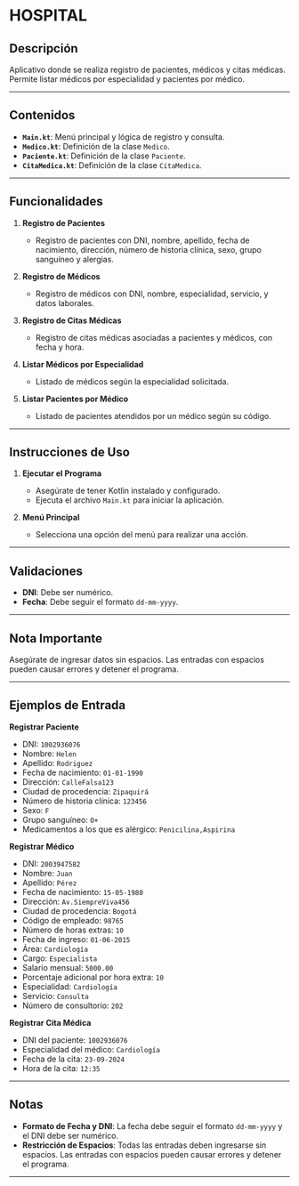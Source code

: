# HOSPITAL
## Descripción

Aplicativo donde se realiza registro de pacientes, médicos y citas médicas. Permite listar médicos por especialidad y pacientes por médico.

---

## Contenidos

- **`Main.kt`**: Menú principal y lógica de registro y consulta.
- **`Medico.kt`**: Definición de la clase `Medico`.
- **`Paciente.kt`**: Definición de la clase `Paciente`.
- **`CitaMedica.kt`**: Definición de la clase `CitaMedica`.

---

## Funcionalidades

1. **Registro de Pacientes**
   - Registro de pacientes con DNI, nombre, apellido, fecha de nacimiento, dirección, número de historia clínica, sexo, grupo sanguíneo y alergias.

2. **Registro de Médicos**
   - Registro de médicos con DNI, nombre, especialidad, servicio, y datos laborales.

3. **Registro de Citas Médicas**
   - Registro de citas médicas asociadas a pacientes y médicos, con fecha y hora.

4. **Listar Médicos por Especialidad**
   - Listado de médicos según la especialidad solicitada.

5. **Listar Pacientes por Médico**
   - Listado de pacientes atendidos por un médico según su código.

---

## Instrucciones de Uso

1. **Ejecutar el Programa**
   - Asegúrate de tener Kotlin instalado y configurado.
   - Ejecuta el archivo `Main.kt` para iniciar la aplicación.

2. **Menú Principal**
   - Selecciona una opción del menú para realizar una acción.

---

## Validaciones

- **DNI**: Debe ser numérico.
- **Fecha**: Debe seguir el formato `dd-mm-yyyy`.

---

## Nota Importante

Asegúrate de ingresar datos sin espacios. Las entradas con espacios pueden causar errores y detener el programa.

---

## Ejemplos de Entrada

**Registrar Paciente**
- DNI: `1002936076`
- Nombre: `Helen`
- Apellido: `Rodriguez`
- Fecha de nacimiento: `01-01-1990`
- Dirección: `CalleFalsa123`
- Ciudad de procedencia: `Zipaquirá`
- Número de historia clínica: `123456`
- Sexo: `F`
- Grupo sanguíneo: `O+`
- Medicamentos a los que es alérgico: `Penicilina,Aspirina`

**Registrar Médico**
- DNI: `2003947582`
- Nombre: `Juan`
- Apellido: `Pérez`
- Fecha de nacimiento: `15-05-1980`
- Dirección: `Av.SiempreViva456`
- Ciudad de procedencia: `Bogotá`
- Código de empleado: `98765`
- Número de horas extras: `10`
- Fecha de ingreso: `01-06-2015`
- Área: `Cardiología`
- Cargo: `Especialista`
- Salario mensual: `5000.00`
- Porcentaje adicional por hora extra: `10`
- Especialidad: `Cardiología`
- Servicio: `Consulta`
- Número de consultorio: `202`

**Registrar Cita Médica**
- DNI del paciente: `1002936076`
- Especialidad del médico: `Cardiología`
- Fecha de la cita: `23-09-2024`
- Hora de la cita: `12:35`

---

## Notas

- **Formato de Fecha y DNI**: La fecha debe seguir el formato `dd-mm-yyyy` y el DNI debe ser numérico.
- **Restricción de Espacios**: Todas las entradas deben ingresarse sin espacios. Las entradas con espacios pueden causar errores y detener el programa.

---


